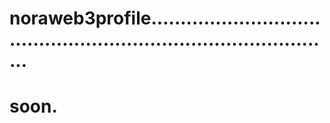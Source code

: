 # noraweb3profile.....................................................................................
# soon.
